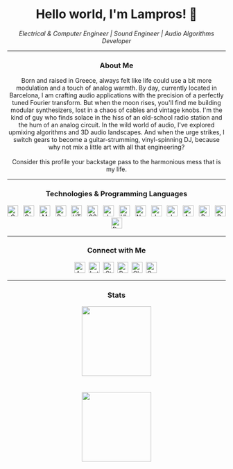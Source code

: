 <!--- lamprosch/lamprosch is a ✨ special ✨ repository because its `README.md` (this file) appears on your GitHub profile. You can click the Preview link to take a look at your changes. --->
<h1 align="center"><b>Hello world, I'm Lampros! 🙌</b></h1>


<p align="center">
  <i>Electrical & Computer Engineer | Sound Engineer | Audio Algorithms Developer</i>
</p>

---

<h3 align="center">About Me</h3>

<p align="center">
  Born and raised in Greece, always felt like life could use a bit more modulation and a touch of analog warmth. By day, currently located in Barcelona, I am crafting audio applications with the precision of a perfectly tuned Fourier transform. But when the moon rises, you'll find me building modular synthesizers, lost in a chaos of cables and vintage knobs. I'm the kind of guy who finds solace in the hiss of an old-school radio station and the hum of an analog circuit. In the wild world of audio, I've explored upmixing algorithms and 3D audio landscapes. And when the urge strikes, I switch gears to become a guitar-strumming, vinyl-spinning DJ, because why not mix a little art with all that engineering?<br><br>Consider this profile your backstage pass to the harmonious mess that is my life. 
</p>

---

<h3 align="center">Technologies & Programming Languages</h3>

<p align="center">
  <img src="https://img.shields.io/badge/-282C34?logo=c&logoColor=5868BC" alt="C logo" title="C" height="25" /> &nbsp;
  <img src="https://img.shields.io/badge/-282C34?logo=cplusplus&logoColor=6193CA" alt="C++ logo" title="C++" height="25" /> &nbsp;
  <img src="https://img.shields.io/badge/MongoDB-282C34?logo=mongodb&logoColor=4AA248" alt="MongoDB logo" title="MongoDB" height="25" /> &nbsp;
  <img src="https://img.shields.io/badge/Python-282C34?logo=python&logoColor=fED341" alt="Python logo" title="Python" height="25" /> &nbsp;
  <img src="https://img.shields.io/badge/HTML-282C34?logo=html5&logoColor=E86126" alt="HTML logo" title="HTML" height="25" /> &nbsp;
  <img src="https://img.shields.io/badge/CSS-282C34?logo=css3&logoColor=25A2dA" alt="CSS logo" title="CSS" height="25" /> &nbsp;
  <img src="https://img.shields.io/badge/Javascript-282C34?logo=javascript&logoColor=E8D34B" alt="Javascript logo" title="Javascript" height="25" /> &nbsp;
  <img src="https://img.shields.io/badge/Ubuntu-282C34?logo=ubuntu&logoColor=eb6e1e" alt="Ubuntu logo" title="Ubuntu" height="25" /> &nbsp;
  <img src="https://img.shields.io/badge/Numpy-282C34?logo=numpy&logoColor=4aa5c8" alt="Numpy logo" title="Numpy" height="25" /> &nbsp;
  <img src="https://img.shields.io/badge/Jupyter-282C34?logo=jupyter&logoColor=eb7225" alt="Jupyter logo" title="Jupyter" height="25" /> &nbsp;
  <img src="https://img.shields.io/badge/JUCE-282C34?logo=juce&logoColor=63ac40" alt="Juce logo" title="Juce" height="25" /> &nbsp;
  <img src="https://img.shields.io/badge/Audacity-282C34?logo=audacity&logoColor=3478f0" alt="Audacity logo" title="Audacity" height="25" /> &nbsp;
  <img src="https://img.shields.io/badge/Pro_Tools-282C34?logo=protools&logoColor=7123ed" alt="Pro Tools logo" title="Pro Tools" height="25" /> &nbsp;
  <img src="https://img.shields.io/badge/Processing-282C34?logo=processingfoundation&logoColor=006093" alt="Processing logo" title="Processing" height="25" /> &nbsp;
  <img src="https://img.shields.io/badge/Docker-282C34?logo=docker&logoColor=018CE0" alt="Docker logo" title="Docker" height="25" /> &nbsp;
</p>

---

<h3 align="center">Connect with Me</h3>

<p align="center">
  <!-- Apple Music -->
  <a href="https://music.apple.com/profile/lampros_ch" style="display: inline-block; text-decoration: none;">
  	<img src="https://img.shields.io/badge/Apple_Music-282C34?logo=apple music&logoColor=f1455c" alt="Apple Music logo" title="Apple Music" height="25" />&#8203;
  </a>&nbsp;
  <!-- Letterboxd -->
  <a href="https://letterboxd.com/lampros_ch">
    <img src="https://img.shields.io/badge/Letterboxd-282C34?logo=letterboxd&logoColor=82c3f5" alt="Letterboxd logo" title="Letterboxd" height="25" />&#8203;
  </a>&nbsp;
  <!-- Stack Overflow -->
  <a href="https://stackoverflow.com/users/22833713/lampros-chantzis">
    <img src="https://img.shields.io/badge/Stack_Overflow-282C34?logo=stack overflow&logoColor=e97a20" alt="Stack Overflow logo" title="Stack Overflow" height="25" />&#8203;
  </a>&nbsp;
  <!-- Reddit -->
  <a href="https://www.reddit.com/user/lampros_chan/">
    <img src="https://img.shields.io/badge/Reddit-282C34?logo=reddit&logoColor=f34000" alt="Reddit logo" title="Reddit" height="25" />&#8203;
  </a>&nbsp;
  <!-- Chess.com -->
  <a href="https://www.chess.com/member/lampros_ch">
    <img src="https://img.shields.io/badge/Chess.com-282C34?logo=chess.com&logoColor=68973e" alt="Chess.com logo" title="Chess.com" height="25" />&#8203;
  </a>&nbsp;
  <!-- Goodreads -->
  <a href="https://www.goodreads.com/user/show/164347192-lampros-chantzis">
    <img src="https://img.shields.io/badge/Goodreads-282C34?logo=goodreads&logoColor=e4e2cd" alt="Goodreads logo" title="Goodreads" height="25" />&#8203;
  </a>&nbsp;
</p>

---

<h3 align="center">Stats</h3>

<div align="center" style="display: flex; flex-direction: column; align-items: center;">
  <img src="https://github-readme-stats.vercel.app/api/?username=lamprosch&count_private=true&theme=transparent&show_icons=true" style="height: 160px; margin-bottom: 20px;">&nbsp;&nbsp;&nbsp;&nbsp;&nbsp;
  <img src="https://github-readme-stats.vercel.app/api/top-langs/?username=lamprosch&langs_count=5&theme=transparent" style="height: 160px;">
</div>





